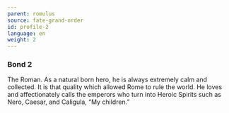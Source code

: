 ```yaml
---
parent: romulus
source: fate-grand-order
id: profile-2
language: en
weight: 2
---
```


### Bond 2

The Roman. As a natural born hero, he is always extremely calm and collected.
It is that quality which allowed Rome to rule the world.
He loves and affectionately calls the emperors who turn into Heroic Spirits such as Nero, Caesar, and Caligula, “My children.”
